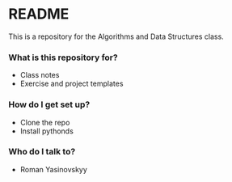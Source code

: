 # README #

This is a repository for the Algorithms and Data Structures class.

### What is this repository for? ###

* Class notes
* Exercise and project templates

### How do I get set up? ###

* Clone the repo
* Install pythonds

### Who do I talk to? ###

* Roman Yasinovskyy

